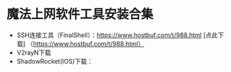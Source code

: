# 魔法上网软件工具安装合集

- SSH连接工具（FinalShell）：https://www.hostbuf.com/t/988.html  [点此下载]  （https://www.hostbuf.com/t/988.html）
- V2rayN下载
- ShadowRocket(IOS)下载：

